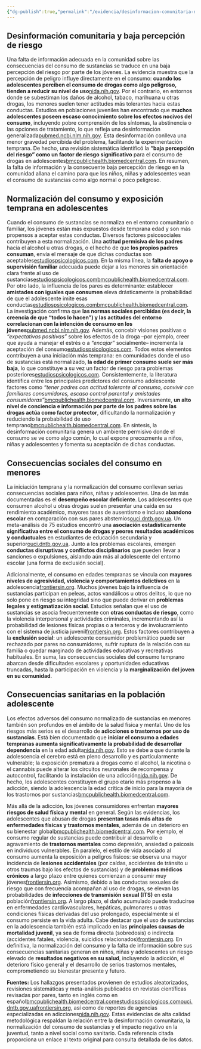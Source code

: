 ```yaml
---
{"dg-publish":true,"permalink":"/evidencia/desinformacion-comunitaria-normalizacion-del-consumo-de-sustancias-y-sus-efectos-en-ninos-ninas-y-adolescentes/","dgPassFrontmatter":true,"noteIcon":"","updated":"2025-06-23T20:19:16.944-04:00"}
---
```


## Desinformación comunitaria y baja percepción de riesgo

Una falta de información adecuada en la comunidad sobre las consecuencias del consumo de sustancias se traduce en una baja percepción del riesgo por parte de los jóvenes. La evidencia muestra que la percepción de peligro influye directamente en el consumo: **cuando los adolescentes perciben el consumo de drogas como algo peligroso, tienden a reducir su nivel de uso**[nida.nih.gov](https://nida.nih.gov/es/publicaciones/las-drogas-el-cerebro-y-la-conducta-la-ciencia-de-la-adiccion/prevencion-del-abuso-de-drogas-la-mejor-estrategia#:~:text=comunitarios%2C%20pueden%20reducir%20significativamente%20el,37). Por el contrario, en entornos donde se subestiman los daños de alcohol, tabaco, marihuana u otras drogas, los menores suelen tener actitudes más tolerantes hacia estas conductas. Estudios en poblaciones juveniles han encontrado que **muchos adolescentes poseen escaso conocimiento sobre los efectos nocivos del consumo**, incluyendo pobre comprensión de los síntomas, la abstinencia o las opciones de tratamiento, lo que refleja una desinformación generalizada[pubmed.ncbi.nlm.nih.gov](https://pubmed.ncbi.nlm.nih.gov/30716567/#:~:text=described%20a%20significant%20correlation%20between,withdrawal%2C%20and%20treatment%20was%20low). Esta desinformación conlleva una menor gravedad percibida del problema, facilitando la experimentación temprana. De hecho, una revisión sistemática identificó la **“baja percepción del riesgo” como un factor de riesgo significativo** para el consumo de drogas en adolescentes[bmcpublichealth.biomedcentral.com](https://bmcpublichealth.biomedcentral.com/articles/10.1186/s12889-021-11906-2#:~:text=experience%20of%20maltreatment%20or%20a,The%20familial%20risk). En resumen, la falta de información y la consecuente baja percepción de riesgo en la comunidad allana el camino para que los niños, niñas y adolescentes vean el consumo de sustancias como algo normal o poco peligroso.

## Normalización del consumo y exposición temprana en adolescentes

Cuando el consumo de sustancias se normaliza en el entorno comunitario o familiar, los jóvenes están más expuestos desde temprana edad y son más propensos a aceptar estas conductas. Diversos factores psicosociales contribuyen a esta normalización. Una **actitud permisiva de los padres** hacia el alcohol u otras drogas, o el hecho de que **los propios padres consuman**, envía el mensaje de que dichas conductas son aceptables[estudiospsicologicos.com](https://estudiospsicologicos.com/index.php/rep/article/view/82#:~:text=particular%2C%20se%20identificaron%20el%20tomar,de%20f%C3%BAtbol%20televisados%20y%2C%20finalmente). En la misma línea, la **falta de apoyo o supervisión familiar** adecuada puede dejar a los menores sin orientación clara frente al uso de sustancias[estudiospsicologicos.com](https://estudiospsicologicos.com/index.php/rep/article/view/82#:~:text=particular%2C%20se%20identificaron%20el%20tomar,de%20f%C3%BAtbol%20televisados%20y%2C%20finalmente)[bmcpublichealth.biomedcentral.com](https://bmcpublichealth.biomedcentral.com/articles/10.1186/s12889-021-11906-2#:~:text=factors%20were%20prenatal%20maternal%20smoking%3B,The%20protective%20factors%20determined). Por otro lado, la influencia de los pares es determinante: establecer **amistades con iguales que consumen** eleva drásticamente la probabilidad de que el adolescente imite esas conductas[estudiospsicologicos.com](https://estudiospsicologicos.com/index.php/rep/article/view/82#:~:text=particular%2C%20se%20identificaron%20el%20tomar,de%20f%C3%BAtbol%20televisados%20y%2C%20finalmente)[bmcpublichealth.biomedcentral.com](https://bmcpublichealth.biomedcentral.com/articles/10.1186/s12889-021-11906-2#:~:text=factors%20were%20prenatal%20maternal%20smoking%3B,The%20protective%20factors%20determined). La investigación confirma que **las normas sociales percibidas (es decir, la creencia de que “todos lo hacen”) y las actitudes del entorno correlacionan con la intención de consumo en los jóvenes**[pubmed.ncbi.nlm.nih.gov](https://pubmed.ncbi.nlm.nih.gov/30716567/#:~:text=Results%3A%20%20Our%20search%20generated,withdrawal%2C%20and%20treatment%20was%20low). Además, concebir visiones positivas o _“expectativas positivas”_ sobre los efectos de la droga –por ejemplo, creer que ayuda a manejar el estrés o a _“encajar”_ socialmente– incrementa la aceptación del consumo[estudiospsicologicos.com](https://estudiospsicologicos.com/index.php/rep/article/view/82#:~:text=autoestima%20y%20autoeficacia%2C%20as%C3%AD%20como,de%20f%C3%BAtbol%20televisados%20y%2C%20finalmente). Todos estos elementos contribuyen a una iniciación más temprana: en comunidades donde el uso de sustancias está normalizado, **la edad de primer consumo suele ser más baja**, lo que constituye a su vez un factor de riesgo para problemas posteriores[estudiospsicologicos.com](https://estudiospsicologicos.com/index.php/rep/article/view/82#:~:text=particular%2C%20se%20identificaron%20el%20tomar,de%20f%C3%BAtbol%20televisados%20y%2C%20finalmente). Consistentemente, la literatura identifica entre los principales predictores del consumo adolescente factores como _“tener padres con actitud tolerante al consumo, convivir con familiares consumidores, escaso control parental y amistades consumidoras”_[bmcpublichealth.biomedcentral.com](https://bmcpublichealth.biomedcentral.com/articles/10.1186/s12889-021-11906-2#:~:text=factors%20were%20prenatal%20maternal%20smoking%3B,The%20protective%20factors%20determined). Inversamente, **un alto nivel de conciencia e información por parte de los padres sobre las drogas actúa como factor protector**, dificultando la normalización y reduciendo la probabilidad de uso temprano[bmcpublichealth.biomedcentral.com](https://bmcpublichealth.biomedcentral.com/articles/10.1186/s12889-021-11906-2#:~:text=were%20individual%20traits%20of%20optimism%3B,and%20having%20strong%20religious%20beliefs). En síntesis, la desinformación comunitaria genera un ambiente permisivo donde el consumo se ve como algo común, lo cual expone precozmente a niños, niñas y adolescentes y fomenta su aceptación de dichas conductas.

## Consecuencias sociales del consumo en menores

La iniciación temprana y la normalización del consumo conllevan serias consecuencias sociales para niños, niñas y adolescentes. Una de las más documentadas es el **desempeño escolar deficiente**. Los adolescentes que consumen alcohol u otras drogas suelen presentar una caída en su rendimiento académico, mayores tasas de ausentismo e incluso **abandono escolar** en comparación con sus pares abstemios[ouci.dntb.gov.ua](https://ouci.dntb.gov.ua/en/works/7napAqQ9/#:~:text=The%20meta,research). Un meta-análisis de 75 estudios encontró una **asociación estadísticamente significativa entre el consumo de drogas y peores resultados académicos y conductuales** en estudiantes de educación secundaria y superior[ouci.dntb.gov.ua](https://ouci.dntb.gov.ua/en/works/7napAqQ9/#:~:text=The%20meta,research). Junto a los problemas escolares, emergen **conductas disruptivas y conflictos disciplinarios** que pueden llevar a sanciones o expulsiones, aislando aún más al adolescente del entorno escolar (una forma de exclusión social).

Adicionalmente, el consumo en edades tempranas se vincula con **mayores niveles de agresividad, violencia y comportamientos delictivos** en la adolescencia[frontiersin.org](https://www.frontiersin.org/journals/psychiatry/articles/10.3389/fpsyt.2024.1328318/full#:~:text=The%20consequences%20of%20substance%20use,20). Muchos jóvenes bajo la influencia de sustancias participan en peleas, actos vandálicos u otros delitos, lo que no solo pone en riesgo su integridad sino que puede derivar en **problemas legales y estigmatización social**. Estudios señalan que el uso de sustancias se asocia frecuentemente con **otras conductas de riesgo**, como la violencia interpersonal y actividades criminales, incrementando así la probabilidad de lesiones físicas propias o a terceros y de involucramiento con el sistema de justicia juvenil[frontiersin.org](https://www.frontiersin.org/journals/psychiatry/articles/10.3389/fpsyt.2024.1328318/full#:~:text=The%20consequences%20of%20substance%20use,20). Estos factores contribuyen a la **exclusión social**: un adolescente consumidor problemático puede ser rechazado por pares no consumidores, sufrir ruptura de la relación con su familia o quedar marginado de actividades educativas y recreativas habituales. En suma, las consecuencias sociales del consumo temprano abarcan desde dificultades escolares y oportunidades educativas truncadas, hasta la participación en violencia y la **marginalización del joven en su comunidad**.

## Consecuencias sanitarias en la población adolescente

Los efectos adversos del consumo normalizado de sustancias en menores también son profundos en el ámbito de la salud física y mental. Uno de los riesgos más serios es el desarrollo de **adicciones o trastornos por uso de sustancias**. Está bien documentado que **iniciar el consumo a edades tempranas aumenta significativamente la probabilidad de desarrollar dependencia** en la edad adulta[nida.nih.gov](https://nida.nih.gov/es/publicaciones/las-drogas-el-cerebro-y-la-conducta-la-ciencia-de-la-adiccion/prevencion-del-abuso-de-drogas-la-mejor-estrategia#:~:text=Como%20mencionamos%20previamente%2C%20el%20consumo,mucho%20para%20reducir%20estos%20riesgos). Esto se debe a que durante la adolescencia el cerebro está en pleno desarrollo y es particularmente vulnerable; la exposición prematura a drogas como el alcohol, la nicotina o el cannabis puede alterar los circuitos neuronales de recompensa y autocontrol, facilitando la instalación de una adicción[nida.nih.gov](https://nida.nih.gov/es/publicaciones/las-drogas-el-cerebro-y-la-conducta-la-ciencia-de-la-adiccion/prevencion-del-abuso-de-drogas-la-mejor-estrategia#:~:text=Como%20mencionamos%20previamente%2C%20el%20consumo,mucho%20para%20reducir%20estos%20riesgos). De hecho, los adolescentes constituyen el grupo etario más propenso a la adicción, siendo la adolescencia la edad crítica de inicio para la mayoría de los trastornos por sustancias[bmcpublichealth.biomedcentral.com](https://bmcpublichealth.biomedcentral.com/articles/10.1186/s12889-021-11906-2#:~:text=Adolescents%20are%20the%20group%20of,the%20basic%20development%20process%20generally).

Más allá de la adicción, los jóvenes consumidores enfrentan **mayores riesgos de salud física y mental** en general. Según las evidencias, los adolescentes que abusan de drogas **presentan tasas más altas de enfermedades físicas y trastornos mentales**, además de un deterioro en su bienestar global[bmcpublichealth.biomedcentral.com](https://bmcpublichealth.biomedcentral.com/articles/10.1186/s12889-021-11906-2#:~:text=Abusing%20drugs%20impairs%20the%20successful,being%20%5B%2026). Por ejemplo, el consumo regular de sustancias puede contribuir al desarrollo o agravamiento de **trastornos mentales** como depresión, ansiedad o psicosis en individuos vulnerables. En paralelo, el estilo de vida asociado al consumo aumenta la exposición a peligros físicos: se observa una mayor incidencia de **lesiones accidentales** (por caídas, accidentes de tránsito u otros traumas bajo los efectos de sustancias) y de **problemas médicos crónicos** a largo plazo entre quienes comienzan a consumir muy jóvenes[frontiersin.org](https://www.frontiersin.org/journals/psychiatry/articles/10.3389/fpsyt.2024.1328318/full#:~:text=The%20consequences%20of%20substance%20use,20). Asimismo, debido a las conductas sexuales de riesgo que con frecuencia acompañan al uso de drogas, se elevan las probabilidades de **infecciones de transmisión sexual (ITS)** en esta población[frontiersin.org](https://www.frontiersin.org/journals/psychiatry/articles/10.3389/fpsyt.2024.1328318/full#:~:text=The%20consequences%20of%20substance%20use,20). A largo plazo, el daño acumulado puede traducirse en enfermedades cardiovasculares, hepáticas, pulmonares u otras condiciones físicas derivadas del uso prolongado, especialmente si el consumo persiste en la vida adulta. Cabe destacar que el uso de sustancias en la adolescencia también está implicado en las **principales causas de mortalidad juvenil**, ya sea de forma directa (sobredosis) o indirecta (accidentes fatales, violencia, suicidios relacionados)[frontiersin.org](https://www.frontiersin.org/journals/psychiatry/articles/10.3389/fpsyt.2024.1328318/full#:~:text=The%20consequences%20of%20substance%20use,20). En definitiva, la normalización del consumo y la falta de información sobre sus consecuencias sanitarias generan en niños, niñas y adolescentes un riesgo elevado de **resultados negativos en su salud**, incluyendo la adicción, el deterioro físico general y el desarrollo de serios trastornos mentales, comprometiendo su bienestar presente y futuro.

**Fuentes:** Los hallazgos presentados provienen de estudios aleatorizados, revisiones sistemáticas y meta-análisis publicados en revistas científicas revisadas por pares, tanto en inglés como en español[bmcpublichealth.biomedcentral.com](https://bmcpublichealth.biomedcentral.com/articles/10.1186/s12889-021-11906-2#:~:text=experience%20of%20maltreatment%20or%20a,The%20protective%20factors%20determined)[estudiospsicologicos.com](https://estudiospsicologicos.com/index.php/rep/article/view/82#:~:text=particular%2C%20se%20identificaron%20el%20tomar,de%20f%C3%BAtbol%20televisados%20y%2C%20finalmente)[ouci.dntb.gov.ua](https://ouci.dntb.gov.ua/en/works/7napAqQ9/#:~:text=The%20meta,research)[frontiersin.org](https://www.frontiersin.org/journals/psychiatry/articles/10.3389/fpsyt.2024.1328318/full#:~:text=The%20consequences%20of%20substance%20use,20), así como de reportes de agencias especializadas en adicciones[nida.nih.gov](https://nida.nih.gov/es/publicaciones/las-drogas-el-cerebro-y-la-conducta-la-ciencia-de-la-adiccion/prevencion-del-abuso-de-drogas-la-mejor-estrategia#:~:text=comunitarios%2C%20pueden%20reducir%20significativamente%20el,37). Estas evidencias de alta calidad metodológica respaldan la relación entre la desinformación comunitaria, la normalización del consumo de sustancias y el impacto negativo en la juventud, tanto a nivel social como sanitario. Cada referencia citada proporciona un enlace al texto original para consulta detallada de los datos.